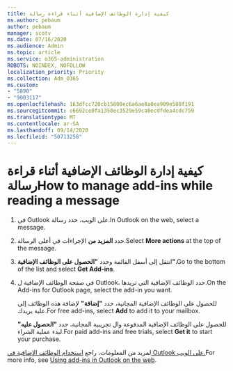 ```yaml
---
title: كيفية إدارة الوظائف الإضافية أثناء قراءة رسالة
ms.author: pebaum
author: pebaum
manager: scotv
ms.date: 07/16/2020
ms.audience: Admin
ms.topic: article
ms.service: o365-administration
ROBOTS: NOINDEX, NOFOLLOW
localization_priority: Priority
ms.collection: Adm_O365
ms.custom:
- "5890"
- "9003117"
ms.openlocfilehash: 163dfcc720cb15800ec6a6ae8a0ea909e588f191
ms.sourcegitcommit: c6692ce0fa1358ec3529e59ca0ecdfdea4cdc759
ms.translationtype: MT
ms.contentlocale: ar-SA
ms.lasthandoff: 09/14/2020
ms.locfileid: "50713258"
---
```

# <a name="how-to-manage-add-ins-while-reading-a-message"></a><span data-ttu-id="687c2-102">كيفية إدارة الوظائف الإضافية أثناء قراءة رسالة</span><span class="sxs-lookup"><span data-stu-id="687c2-102">How to manage add-ins while reading a message</span></span>

1. <span data-ttu-id="687c2-103">في Outlook على الويب، حدد رسالة.</span><span class="sxs-lookup"><span data-stu-id="687c2-103">In Outlook on the web, select a message.</span></span>
    
2. <span data-ttu-id="687c2-104">حدد **المزيد من** الإجراءات في أعلى الرسالة.</span><span class="sxs-lookup"><span data-stu-id="687c2-104">Select **More actions** at the top of the message.</span></span>

3. <span data-ttu-id="687c2-105">انتقل إلى أسفل القائمة وحدد **"الحصول على الوظائف الإضافية".**</span><span class="sxs-lookup"><span data-stu-id="687c2-105">Go to the bottom of the list and select **Get Add-ins**.</span></span>
    
4. <span data-ttu-id="687c2-106">في صفحة الوظائف الإضافية ل Outlook، حدد الوظائف الإضافية التي تريدها.</span><span class="sxs-lookup"><span data-stu-id="687c2-106">On the Add-ins for Outlook page, select the add-in you want.</span></span>
    
    <span data-ttu-id="687c2-107">للحصول على الوظائف الإضافية المجانية، حدد **"إضافة"** لإضافة هذه الوظائف إلى علبة بريدك.</span><span class="sxs-lookup"><span data-stu-id="687c2-107">For free add-ins, select **Add** to add it to your mailbox.</span></span>
    
    <span data-ttu-id="687c2-108">للحصول على الوظائف الإضافية المدفوعة وال تجريبية المجانية، حدد **"الحصول عليه"** لبدء عملية الشراء.</span><span class="sxs-lookup"><span data-stu-id="687c2-108">For paid add-ins and free trials, select **Get it** to start your purchase.</span></span>
    
<span data-ttu-id="687c2-109">لمزيد من المعلومات، راجع [استخدام الوظائف الإضافية في Outlook على الويب.](https://support.microsoft.com/office/using-add-ins-in-outlook-on-the-web-8f2ce816-5df4-44a5-958c-f7f9d6dabdce)</span><span class="sxs-lookup"><span data-stu-id="687c2-109">For more info, see [Using add-ins in Outlook on the web](https://support.microsoft.com/office/using-add-ins-in-outlook-on-the-web-8f2ce816-5df4-44a5-958c-f7f9d6dabdce).</span></span>